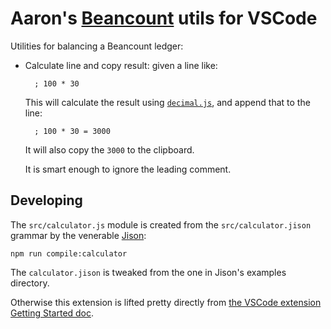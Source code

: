 # Aaron's [Beancount](https://beancount.github.io) utils for VSCode

Utilities for balancing a Beancount ledger:

- Calculate line and copy result: given a line like:

        ; 100 * 30

    This will calculate the result using [`decimal.js`](https://www.npmjs.com/package/decimal.js/v/3.0.0), and append that to the line:

        ; 100 * 30 = 3000

    It will also copy the `3000` to the clipboard.
    
    It is smart enough to ignore the leading comment.

## Developing

The `src/calculator.js` module is created from the `src/calculator.jison` grammar by the venerable [Jison](https://github.com/zaach/jison):

    npm run compile:calculator

The `calculator.jison` is tweaked from the one in Jison's examples directory.

Otherwise this extension is lifted pretty directly from [the VSCode extension Getting Started doc](https://code.visualstudio.com/api/get-started/your-first-extension).